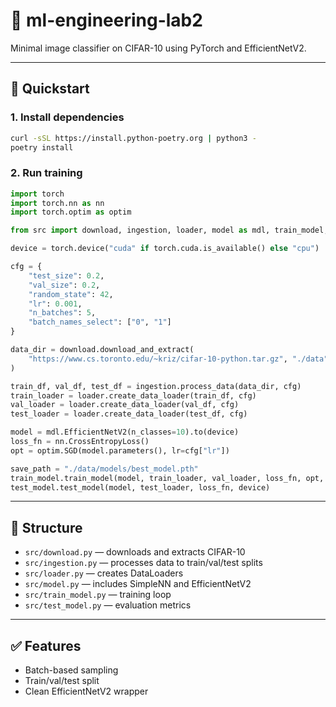 # 🌸 ml-engineering-lab2

Minimal image classifier on CIFAR-10 using PyTorch and EfficientNetV2.

---

## 🚀 Quickstart

### 1. Install dependencies

```bash
curl -sSL https://install.python-poetry.org | python3 -
poetry install
```

### 2. Run training

```python
import torch
import torch.nn as nn
import torch.optim as optim

from src import download, ingestion, loader, model as mdl, train_model, test_model

device = torch.device("cuda" if torch.cuda.is_available() else "cpu")

cfg = {
    "test_size": 0.2,
    "val_size": 0.2,
    "random_state": 42,
    "lr": 0.001,
    "n_batches": 5,
    "batch_names_select": ["0", "1"]
}

data_dir = download.download_and_extract(
    "https://www.cs.toronto.edu/~kriz/cifar-10-python.tar.gz", "./data"
)

train_df, val_df, test_df = ingestion.process_data(data_dir, cfg)
train_loader = loader.create_data_loader(train_df, cfg)
val_loader = loader.create_data_loader(val_df, cfg)
test_loader = loader.create_data_loader(test_df, cfg)

model = mdl.EfficientNetV2(n_classes=10).to(device)
loss_fn = nn.CrossEntropyLoss()
opt = optim.SGD(model.parameters(), lr=cfg["lr"])

save_path = "./data/models/best_model.pth"
train_model.train_model(model, train_loader, val_loader, loss_fn, opt, 1, device, save_path=save_path)
test_model.test_model(model, test_loader, loss_fn, device)
```

---

## 🧱 Structure

- `src/download.py` — downloads and extracts CIFAR-10
- `src/ingestion.py` — processes data to train/val/test splits
- `src/loader.py` — creates DataLoaders
- `src/model.py` — includes SimpleNN and EfficientNetV2
- `src/train_model.py` — training loop
- `src/test_model.py` — evaluation metrics

---

## ✅ Features

- Batch-based sampling
- Train/val/test split
- Clean EfficientNetV2 wrapper